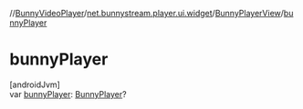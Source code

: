 //[BunnyVideoPlayer](../../../index.md)/[net.bunnystream.player.ui.widget](../index.md)/[BunnyPlayerView](index.md)/[bunnyPlayer](bunny-player.md)

# bunnyPlayer

[androidJvm]\
var [bunnyPlayer](bunny-player.md): [BunnyPlayer](../../net.bunnystream.player.common/-bunny-player/index.md)?
